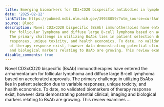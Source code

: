 ```yaml
---
title: Emerging biomarkers for CD3×CD20 bispecific antibodies in lymphoma
date: '2025-02-12'
linkTitle: https://pubmed.ncbi.nlm.nih.gov/39938059/?utm_source=curl&utm_medium=rss&utm_campaign=journals&utm_content=7603509&fc=None&ff=20250213170910&v=2.18.0.post9+e462414
source: Blood
description: Novel CD3xCD20 bispecific (BsAb) immunotherapies have entered the armamentarium
  for follicular lymphoma and diffuse large B-cell lymphoma based on accelerated approvals.
  The primary challenge in utilizing BsAbs lies in patient selection due to variable
  responses, unique toxicity, and health economics. To date, no validated biomarkers
  of therapy response exist, however data demonstrating potential clinical, imaging
  and biological markers relating to BsAb are growing. This review examines ...
disable_comments: true
---
```

Novel CD3xCD20 bispecific (BsAb) immunotherapies have entered the armamentarium for follicular lymphoma and diffuse large B-cell lymphoma based on accelerated approvals. The primary challenge in utilizing BsAbs lies in patient selection due to variable responses, unique toxicity, and health economics. To date, no validated biomarkers of therapy response exist, however data demonstrating potential clinical, imaging and biological markers relating to BsAb are growing. This review examines ...